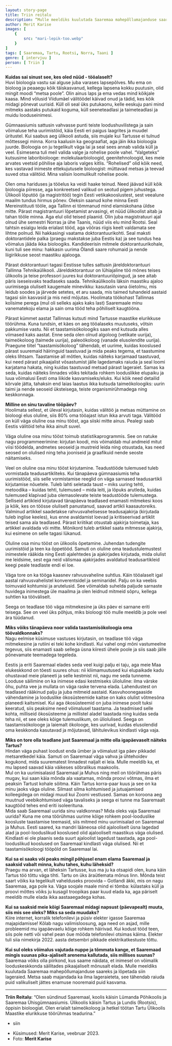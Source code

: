 ```yaml
---
layout: story-page
title: Triin reitalu
description: “Mulle meeldiks kuulutada Saaremaa mahepõllumajanduse saareks.”
author: Merit Karise
images: [
    {
        src: "mari-lepik-too.webp"
    }
]
tags: [ Saaremaa, Tartu, Rootsi, Norra, Taani ]
genre: [ intervjuu ]
person: [ Triin ]
---
```


<!-- # {{$doc.title}} -->

**Kuidas sai sinust see, kes oled nüüd - tööalaselt?** \
Huvi bioloogia vastu sai alguse juba varases lapsepõlves. Mu ema on bioloog ja peaaegu kõik täiskasvanud, kellega lapsena kokku puutusin, olid mingit moodi “metsa poole”. Olin ainus laps ja ema vedas mind kõikjale kaasa. Mind võlusid Viidumäel välitöödel käivad onud ja tädid, kes kõik midagi põnevat uurisid. Küll oli seal üks putukaonu, kelle eeskuju pani mind mitmeks aastaks putukaid koguma, küll seeneteadlasi ja taimeteadlasi ja muidu looduseinimesi. 

Gümnaasiumis sattusin vahvasse punti teiste loodushuvilistega ja sain võimaluse teha uurimistöid, käia Eesti eri paigus laagrites ja muudel üritustel. Kui saabus aeg ülikooli astuda, siis mujale kui Tartusse ei tulnud mõttessegi minna. Korra kaalusin ka geograafiat, aga jäin ikka bioloogia juurde. Bioloogia on ju tegelikult väga lai ja seal sees annab valida küll ja veel. Esimesena tuli meil valida valge ja rohelise poole vahel. “Valgeteks” kutsusime laboribiolooge: molekulaarbioloogid, geenitehnoloogid, kes meie arvates veetsid põhilise aja laboris valges kitlis. “Rohelised” olid kõik need, kes vastavad inimeste ettekujutusele bioloogist: müttavad metsas ja teevad suved otsa välitöid. Mina valisin loomulikult rohelise poole. 

Olen oma hariduses ja tööelus ka veidi haake teinud. Need jäävad küll kõik bioloogia piiresse, aga konkreetsed valikud on seotud pigem juhustega. Ülikooli lõputöö (ja magistritöö) tegin Eesti vetikakooslustest, sest veealune maailm tundus hirmus põnev. Oleksin saanud kohe minna Eesti Mereinstituuti tööle, aga Tallinn ei tõmmanud mind elamiskohana üldse mitte. Pärast magistrantuuri lõpetamist arvasingi, et nüüd ülikoolist aitab ja tahan tööle minna. Aga elul olid teised plaanid. Olin juba magistratuuri ajal olnud ühe semestri Norras ja ühe Taanis, nüüd viis elu mind Rootsi. Seal tahtsin esialgu leida erialast tööd, aga võõras riigis keelt valdamata see lihtne polnud. Nii hakkasingi vaatama doktorantuurikohti. Seal maksti doktorantidele palka (praegu makstakse juba Eestis ka) ja see tundus hea võimalus jääda ikka bioloogiks. Kandideerisin mitmele doktorantuurikohale, kuni tuli see minu: hakkasin uurima Ölandi saare rohumaid ja nende liigirikkuse seost maastiku ajalooga. 

Pärast doktorantuuri tagasi Eestisse tulles sattusin järeldoktorantuuri Tallinna Tehnikaülikooli. Järeldoktorantuur on lühiajaline töö mõnes teises ülikoolis ja teise professori juures kui doktorantuuriõpingud, ja see aitab päris iseseisvaks teadlaseks saada. Tehnikaülikoolis läksin maastiku ajaloo uurimisega oluliselt kaugemale minevikku: kasutasin vana õietolmu, mis leidub soodes ja järvede setetes, et aru saada, mis taimed tuhandeid aastaid tagasi siin kasvasid ja mis neid mõjutas. Hoolimata töökohast Tallinnas kolisime perega (mul oli selleks ajaks kaks last) Saaremaale minu vanematekoju elama ja sain oma tööd teha põhiliselt kaugtööna.

Pärast kümmet aastat Tallinnas kutsuti mind Tartusse maastike elurikkuse töörühma. Kuna tundsin, et käes on aeg tööalaseks muutuseks, võtsin pakkumise vastu. Nii et taastamisökoloogiks saan end kutsuda alles viimased kaks aastat. Enne seda olen olnud algoloog (vetikate uurija), taimeökoloog (taimede uurija), paleoökoloog (vanade elusolendite uurija). Praegune tiitel “taastamisökoloog” tähendab, et uurime, kuidas kooslused pärast suuremaid häiringuid taastuvad ja mida peaks tegema, et taastumine oleks lihtsam. Taastamise all mõtlen, kuidas näiteks karjamaad taastuvad, kui need pärast pikaajalist võsastumist jälle lagedamaks raiuda ja seal loomi karjatama hakata, ning kuidas taastuvad metsad pärast lageraiet. Samas ka seda, kuidas näiteks linnades võiks tekitada rohkem looduslikke elupaiku ja luua võimalusi Eesti oma liikide kasvamiseks/eluks. Kui kõik need detailid kõrvale jätta, tahaksin end laias laastus ikka kutsuda taimeökoloogiks: uurin taimi ja nende seoseid üksteisega, teiste organismirühmadega ning keskkonnaga. 

**Milline on sinu tavaline tööpäev?** \
Hoolimata sellest, et üleval kirjutasin, kuidas välitöö ja metsas müttamine on bioloogi elus oluline, siis 80% oma tööajast istun ikka arvuti taga. Välitööd on küll väga oluline osa minu tööst, aga siiski mitte ainus. Pealegi saab Eestis välitöid teha ikka ainult suvel.

Väga oluline osa minu tööst toimub statistikaprogrammis. See on natuke nagu programmeerimine: kirjutan koodi, mis võimaldab mul andmeid mitut viisi töödelda, andmetes seoseid ja mustreid leida ning otsustada, kas need seosed on olulised ning teha jooniseid ja graafikuid nende seoste näitamiseks. 

Veel on oluline osa minu tööst kirjutamine. Teadustööde tulemused tuleb vormistada teadusartikliteks. Kui tänapäeva gümnaasiumis teha uurimistööd, siis selle vormistamise reeglid on väga sarnased teadusartikli kirjutamise nõuetele. Tuleb lahti seletada taust – miks uuring tehti, metoodika – kuidas tehti, tulemused – mida leiti, ja lõpuks arutleda, kuidas tulemused klapivad juba olemasolevate teiste teadustööde tulemustega. Selliseid artikleid kirjutavad tänapäeva teadlased enamasti mitmekesi koos ja kõik, kes on töösse oluliselt panustanud, saavad artikli kaasautoreiks. Valminud artikkel saadetakse rahvusvahelisesse teadusajakirja (kirjutada tuleb inglise keeles), kus enne avaldamist loevad ja kritiseerivad artiklit teised sama ala teadlased. Pärast kriitikat otsustab ajakirja toimetaja, kas artikkel avaldada või mitte. Mõnikord tuleb artikkel saata mitmesse ajakirja, kui esimene on selle tagasi lükanud. 

Oluline osa minu tööst on ülikoolis õpetamine. Juhendan tudengite uurimistöid ja teen ka  õppetööd. Samuti on oluline oma teadustulemustest inimestele rääkida ning Eesti ajalehtedes ja ajakirjades kirjutada, mida olulist me leidsime, sest ega neid välismaa ajakirjades avaldatud teadusartikleid keegi peale teadlaste endi ei loe.

Väga tore on ka tööga kaasnev rahvusvaheline suhtlus. Käin tööalaselt igal aastal rahvusvahelistel konverentsidel ja seminaridel. Palju on ka veebis toimuvaid kohtumisi ja arutelusid. See võimaldab suhelda paljude sarnaste huvidega inimestega üle maailma ja olen leidnud mitmeid sõpru, kellega suhtlen ka tööväliselt. 

Seega on teadlase töö väga mitmekesine ja üks päev ei sarnane eriti teisega. See on veel üks põhjus, miks bioloogi töö mulle meeldib ja pole veel ära tüüdanud. 

**Miks võiks tänapäeva noor valida taastamisökoloogia oma töövaldkonnaks?** \
Nagu eelmise küsimuse vastuses kirjutasin, on teadlase töö väga mitmekesine ja rutiini ei teki kohe kindlasti. Kui vahel ongi mõni vastumeelne tegevus, siis enamasti saab sellega üsna kiiresti ühele poole ja siis saab jälle põnevamate teemadega tegeleda. 

Eestis ja eriti Saaremaal elades seda veel kuigi palju ei taju, aga meie Maa elukeskkond on tõesti suures ohus: nii kliimamuutused kui elupaikade kadu ohustavad meie planeeti ja selle kestmist nii, nagu me seda tunneme. Looduse säilimine on ka inimese edasi kestmiseks ülioluline: ilma värske õhu, puhta vee ja mullata on väga raske tervena elada. Lahendustest on teadlased rääkinud palju ja juba mitmeid aastaid. Kasvuhoonegaaside vähendamine ja looduslike ökosüsteemide kaitse on kaks olulist võtmesõna planeedi kaitsmisel. Kui aga ökosüsteemid on juba inimese poolt tuksi keeratud, siis peaksime need võimalusel taastama. Ja teadmised selle kohta, milliseid ökosüsteeme ja millistel aladel taastada ning kuidas seda teha nii, et see oleks kõige tulemuslikum, on üliolulised. Seega on taastamisökolooge ja laiemalt ökolooge, kes uurivad, kuidas elusolendid oma keskkonda kasutavad ja mõjutavad, lähitulevikus kindlasti väga vaja.

**Miks on tore olla teadlane just Saaremaal ja mitte olla igapäevaselt näiteks Tartus?** \
Hindan väga puhast loodust enda ümber ja võimalust iga päev pikkadel metsaretkedel käia. Samuti on Saaremaal väga vahva ja ühtehoidev kogukond, mida suurematest linnadest naljalt ei leia. Mulle meeldib ka, et mu lapsed saavad käia väikeses sõbralikus maakoolis. \
Mul on ka uurimisalasid Saaremaal ja Muhus ning meil on töörühmas päris mugav, kui saan käia mõnda ala vaatamas, mõnda proovi võtmas, ilma et peaksin Tartust kohale sõitma. Käin Tartus korra-paar kuus ja see on ka minu jaoks väga oluline. Silmast silma kohtumised ja jutuajamised kolleegidega on midagi muud kui Zoomi vestlused. Samas on koroona aeg muutnud veebikohtumised väga tavaliseks ja seega ei tunne ma Saaremaalt kaugtööd tehes end eriti isoleerituna. \
Mida saab Saaremaal uurida sinu valdkonnas? Mida oleks vaja Saaremaal uurida?
Kuna me oma töörühmas uurime kõige rohkem pool-looduslike koosluste taastamise teemasid, siis mitmed minu uurimisalad on Saaremaal ja Muhus. Eesti saared, ka mandri lääneosa olid ajalooliselt üsna lagedad alad ja pool-looduslikud kooslused olid ajalooliselt maastikus väga olulised. Kindlasti ei ole plaanis seda suurt ajaloolist lagedust taastada, aga pool-looduslikud kooslused on Saaremaal kindlasti väga olulised. Nii et taastamisökoloogi tööpõld on Saaremaal lai.

**Kui sa ei saaks või peaks mingil põhjusel enam elama Saaremaal ja saaksid vabalt minna, kuhu tahes, kuhu läheksid?** \
Praegu ma arvan, et läheksin Tartusse, kus ma ju ka otsapidi olen, kuna käin Tartus töö tõttu väga tihti. Tartu on üks äraütlemata mõnus linn. Mõnda teist saart võiks ka tegelikult vahelduseks proovida – Gotlandi äkki, mis on nagu Saaremaa, aga pole ka. Väga soojale maale mind ei tõmba: külastaks küll ja proovi mõttes võiks ju kusagil troopikas paar kuud elada ka, aga päriselt meeldib mulle elada ikka aastaaegadega kohas.

**Kui sa saaksid meie kõigi Saaremaal midagi napsust (päevapealt) muuta, siis mis see oleks? Miks sa seda muudaks?** \
Kiire internet, korralik telefonilevi ja püsiv elekter igasse Saaremaa majapidamisse! Kõlab nagu valimisloosung, aga need on asjad, mille probleemid mu igapäevaelu kõige rohkem häirivad. Kui kodust tööd teen, siis pole netti või vahel pean õue mööda telefonilevi otsimas käima. Elekter tuli siia nimekirja 2022. aasta detsembri pikkade elektrikatkestuste tõttu. 

**Kui sul oleks võimalus vajutada nuppe ja tõmmata kange, et Saaremaad mingis suunas pika-ajaliselt arenema kallutada, siis millises suunas?** \
Saaremaa võiks olla piirkond, kus saame näidata, et inimesel on võimalik looduskeskkonda säilitades pikaajaliselt mõnusalt elada. Mulle meeldiks kuulutada Saaremaa mahepõllumajanduse saareks ja lõpetada siin lageraied. Metsa saab majandada ka ilma lageraieteta, see tähendab raiuda puid valikuliselt jättes enamuse nooremaid puid kasvama. 

* * *

**Triin Reitalu**: “Olen sündinud Saaremaal, koolis käisin Lümanda Põhikoolis ja Saaremaa Ühisgümnaasiumis. Ülikoolis käisin Tartus ja Lundis (Rootsis), õppisin bioloogiat. Olen erialalt taimeökoloog ja hetkel töötan Tartu Ülikoolis Maastike elurikkuse töörühmas teadurina.” 

<story-author :author="author"></story-author>

<details-wrapper summary="Mis mõtted tekkisid?">

- siin

</details-wrapper>

<details-wrapper summary="Allikad" class="text-sm" icon="icon-park-outline:document-folder">

- Küsimused: Merit Karise, veebruar 2023.
- Foto: **Merit Karise**

</details-wrapper>
